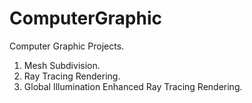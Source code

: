 # ComputerGraphic

Computer Graphic Projects.

1. Mesh Subdivision.
2. Ray Tracing Rendering.
3. Global Illumination Enhanced Ray Tracing Rendering. 
